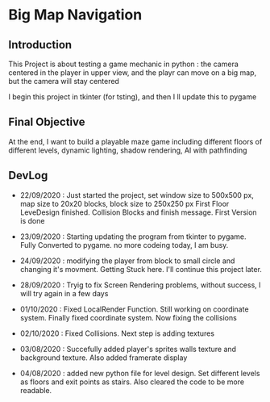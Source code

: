 # Big Map Navigation
## Introduction
This Project is about testing a game mechanic in python : the camera centered in the player in upper view, and the playr can move on a big map, but the camera will stay centered

I begin this project in tkinter (for tsting), and then I ll update this to pygame

## Final Objective
At the end, I want to build a playable maze game including different floors of different levels, dynamic lighting, shadow rendering, AI with pathfinding

## DevLog
- 22/09/2020 : Just started the project, set window size to 500x500 px, map size to 20x20 blocks, block size to 250x250 px
First Floor LeveDesign finished. Collision Blocks and finish message.
First Version is done

- 23/09/2020 : Starting updating the program from tkinter to pygame. Fully Converted to pygame. no more codeing today, I am busy.

- 24/09/2020 : modifying the player from block to small circle and changing it's movment. Getting Stuck here. I'll continue this project later.

- 28/09/2020 : Tryig to fix Screen Rendering problems, without success, I will try again in a few days

- 01/10/2020 : Fixed LocalRender Function. Still working on coordinate system. Finally fixed coordinate system. Now fixing
the collisions 

- 02/10/2020 : Fixed Collisions. Next step is adding textures

- 03/08/2020 : Succefully added player's sprites walls texture and background texture. Also added framerate display

- 04/08/2020 : added new python file for level design. Set different levels as floors and exit points as stairs.
Also cleared the code to be more readable.